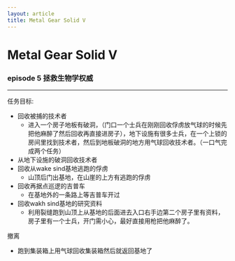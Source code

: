```yaml
---
layout: article
title: Metal Gear Solid V 
---
```


# Metal Gear Solid V
### episode 5 拯救生物学权威
---
任务目标:    

- 回收被捕的技术者
    - 进入一个房子地板有破洞，（门口一个士兵在刚刚回收俘虏放气球的时候先把他麻醉了然后回收再直接进房子），地下设施有很多士兵，在一个上锁的房间里找到技术者，然后到地板破洞的地方用气球回收技术者。（一口气完成两个任务）
- 从地下设施的破洞回收技术者
- 回收从wake sind基地逃跑的俘虏
    - 山顶后门出基地，在山崖的上方有逃跑的俘虏
- 回收再据点巡逻的吉普车
    - 在基地外的一条路上等吉普车开过
- 回收wakh sind基地的研究资料
    - 利用裂缝跑到山顶上从基地的后面进去入口右手边第二个房子里有资料，房子里有一个士兵，开门需小心，最好直接用枪把他麻醉了。     
     
撤离
- 跑到集装箱上用气球回收集装箱然后就返回基地了